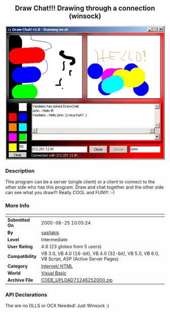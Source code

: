 ﻿<div align="center">

## Draw Chat\!\!\!  Drawing through a connection \(winsock\)

<img src="PIC200062531384081.jpg">
</div>

### Description

This program can be a server (single client) or a client to connect to the other side who has this program. Draw and chat together and the other side can see what you draw!!! Really COOL and FUN!!! :-)
 
### More Info
 


<span>             |<span>
---                |---
**Submitted On**   |2000-06-25 10:05:24
**By**             |[vasilakis](https://github.com/Planet-Source-Code/PSCIndex/blob/master/ByAuthor/vasilakis.md)
**Level**          |Intermediate
**User Rating**    |4.6 (23 globes from 5 users)
**Compatibility**  |VB 3\.0, VB 4\.0 \(16\-bit\), VB 4\.0 \(32\-bit\), VB 5\.0, VB 6\.0, VB Script, ASP \(Active Server Pages\) 
**Category**       |[Internet/ HTML](https://github.com/Planet-Source-Code/PSCIndex/blob/master/ByCategory/internet-html__1-34.md)
**World**          |[Visual Basic](https://github.com/Planet-Source-Code/PSCIndex/blob/master/ByWorld/visual-basic.md)
**Archive File**   |[CODE\_UPLOAD71246252000\.zip](https://github.com/Planet-Source-Code/vasilakis-draw-chat-drawing-through-a-connection-winsock__1-9238/archive/master.zip)

### API Declarations

The are no DLLS or OCX Needed! Just Winsock :)





